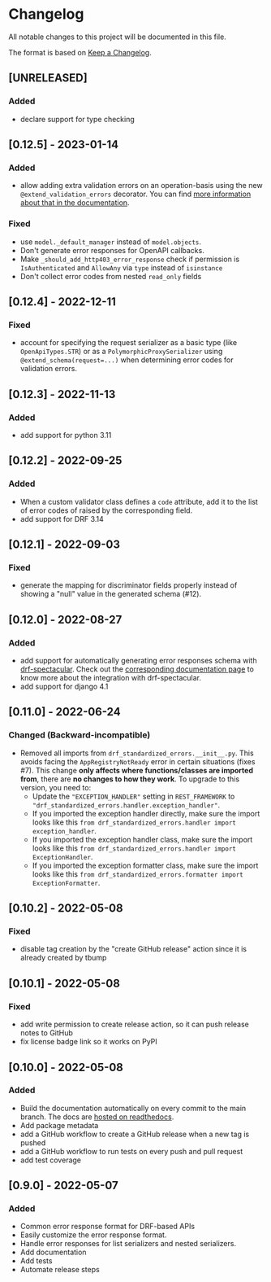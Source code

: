 # Changelog

All notable changes to this project will be documented in this file.

The format is based on [Keep a Changelog](https://keepachangelog.com/en/1.0.0/).

## [UNRELEASED]
### Added
- declare support for type checking

## [0.12.5] - 2023-01-14
### Added
- allow adding extra validation errors on an operation-basis using the new `@extend_validation_errors` decorator.
You can find [more information about that in the documentation](openapi.md#customize-error-codes-on-an-operation-basis).

### Fixed
- use `model._default_manager` instead of `model.objects`.
- Don't generate error responses for OpenAPI callbacks.
- Make `_should_add_http403_error_response` check if permission is `IsAuthenticated` and 
`AllowAny` via `type` instead of `isinstance`
- Don't collect error codes from nested `read_only` fields

## [0.12.4] - 2022-12-11
### Fixed
- account for specifying the request serializer as a basic type (like `OpenApiTypes.STR`) or as a
`PolymorphicProxySerializer` using `@extend_schema(request=...)` when determining error codes for validation errors.

## [0.12.3] - 2022-11-13
### Added
- add support for python 3.11

## [0.12.2] - 2022-09-25
### Added
- When a custom validator class defines a `code` attribute, add it to the list of error codes of raised by
the corresponding field.
- add support for DRF 3.14

## [0.12.1] - 2022-09-03
### Fixed
- generate the mapping for discriminator fields properly instead of showing a "null" value in the generated schema (#12).

## [0.12.0] - 2022-08-27
### Added
- add support for automatically generating error responses schema with [drf-spectacular](https://github.com/tfranzel/drf-spectacular).
Check out the [corresponding documentation page](https://drf-standardized-errors.readthedocs.io/en/latest/openapi.html)
to know more about the integration with drf-spectacular.
- add support for django 4.1

## [0.11.0] - 2022-06-24
### Changed (Backward-incompatible)
- Removed all imports from `drf_standardized_errors.__init__.py`. This avoids facing the `AppRegistryNotReady` error
in certain situations (fixes #7). This change **only affects where functions/classes are imported from**, there are
**no changes to how they work**. To upgrade to this version, you need to:
  - Update the `"EXCEPTION_HANDLER"` setting in `REST_FRAMEWORK` to `"drf_standardized_errors.handler.exception_handler"`.
  - If you imported the exception handler directly, make sure the import looks like this
  `from drf_standardized_errors.handler import exception_handler`.
  - If you imported the exception handler class, make sure the import looks like this
  `from drf_standardized_errors.handler import ExceptionHandler`.
  - If you imported the exception formatter class, make sure the import looks like this
  `from drf_standardized_errors.formatter import ExceptionFormatter`.

## [0.10.2] - 2022-05-08
### Fixed
- disable tag creation by the "create GitHub release" action since it is already created by tbump

## [0.10.1] - 2022-05-08
### Fixed
- add write permission to create release action, so it can push release notes to GitHub
- fix license badge link so it works on PyPI

## [0.10.0] - 2022-05-08
### Added

- Build the documentation automatically on every commit to the main branch. The docs are
[hosted on readthedocs](https://drf-standardized-errors.readthedocs.io/en/latest/).
- Add package metadata
- add a GitHub workflow to create a GitHub release when a new tag is pushed
- add a GitHub workflow to run tests on every push and pull request
- add test coverage

## [0.9.0] - 2022-05-07
### Added

- Common error response format for DRF-based APIs
- Easily customize the error response format.
- Handle error responses for list serializers and nested serializers. 
- Add documentation
- Add tests
- Automate release steps
